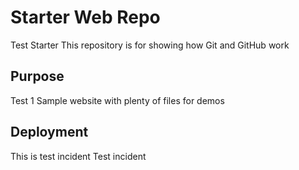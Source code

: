 # Starter Web Repo
Test Starter
This repository is for showing how Git and GitHub work

## Purpose
Test 1
Sample website with plenty of files for demos

## Deployment
This is test incident
Test incident
